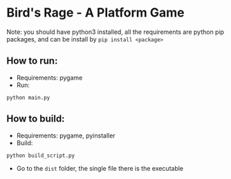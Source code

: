 # Bird's Rage - A Platform Game
Note: you should have python3 installed, all the requirements are python pip packages, and can be install by `pip install <package>`

## How to run:
* Requirements: pygame
* Run:
```
python main.py
```

## How to build:
* Requirements: pygame, pyinstaller
* Build:
```
python build_script.py
```
* Go to the `dist` folder, the single file there is the executable
